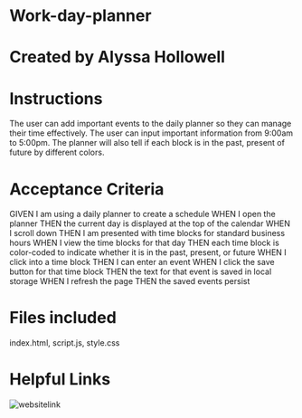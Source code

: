 # Work-day-planner

# Created by Alyssa Hollowell

# Instructions
The user can add important events to the daily planner so they can manage their time effectively. The user can input important information from 9:00am to 5:00pm. The planner will also tell if each block is in the past, present of future by different colors.


# Acceptance Criteria 
GIVEN I am using a daily planner to create a schedule
WHEN I open the planner
THEN the current day is displayed at the top of the calendar
WHEN I scroll down
THEN I am presented with time blocks for standard business hours
WHEN I view the time blocks for that day
THEN each time block is color-coded to indicate whether it is in the past, present, or future
WHEN I click into a time block
THEN I can enter an event
WHEN I click the save button for that time block
THEN the text for that event is saved in local storage
WHEN I refresh the page
THEN the saved events persist

# Files included
index.html, script.js, style.css

# Helpful Links 

![websitelink](https://alyssah1.github.io/Work-day-planner/)
